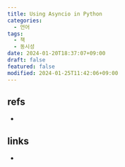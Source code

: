 ```yaml
---
title: Using Asyncio in Python
categories:
  - 언어
tags:
  - 책
  - 동시성
date: 2024-01-20T18:37:07+09:00
draft: false
featured: false
modified: 2024-01-25T11:42:06+09:00
---
```



## refs
- 


## links
- 
